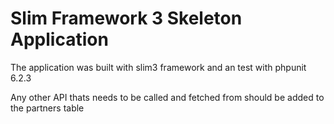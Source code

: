 # Slim Framework 3 Skeleton Application

  The application was built with slim3 framework and an test with phpunit 6.2.3
  
  Any other API thats needs to be called and fetched from should be added to the partners table
